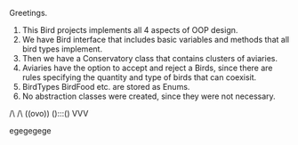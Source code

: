 Greetings. 

1. This Bird projects implements all 4 aspects of OOP design.
2. We have Bird interface that includes basic variables and methods that all bird types implement.
3. Then we have a Conservatory class that contains clusters of aviaries.
4. Aviaries have the option to accept and reject a Birds, since there are rules specifying the quantity and type of birds that can coexisit.
5. BirdTypes BirdFood etc. are stored as Enums.
6. No abstraction classes were created, since they were not necessary. 


 /\ /\ 
((ovo))
():::()
  VVV




egegegege
